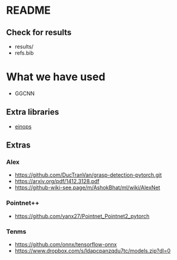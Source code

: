 # README

## Check for results
- results/
- refs.bib

# What we have used
- GGCNN

## Extra libraries
- [einops](https://github.com/arogozhnikov/einops)

## Extras
### Alex
- https://github.com/DucTranVan/grasp-detection-pytorch.git
- https://arxiv.org/pdf/1412.3128.pdf
- https://github-wiki-see.page/m/AshokBhat/ml/wiki/AlexNet
### Pointnet++
- https://github.com/yanx27/Pointnet_Pointnet2_pytorch

### Tenms
- https://github.com/onnx/tensorflow-onnx
- https://www.dropbox.com/s/ldapcpanzqdu7tc/models.zip?dl=0
